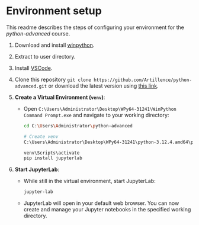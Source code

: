 # Environment setup

This readme describes the steps of configuring your environment for the *python-advanced* course.

1. Download and install [winpython](https://github.com/winpython/winpython/releases/download/8.2.20240618final/Winpython64-3.12.4.1dot.exe).
2. Extract to user directory.
3. Install [VSCode](https://code.visualstudio.com/docs/python/python-tutorial).
4. Clone this repository `git clone https://github.com/Artillence/python-advanced.git` or download the latest version using [this link](https://github.com/Artillence/python-advanced/archive/refs/heads/main.zip).

2. **Create a Virtual Environment (`venv`)**:
    - Open `C:\Users\Administrator\Desktop\WPy64-31241\WinPython Command Prompt.exe` and navigate to your working directory:
      ```sh
      cd C:\Users\Administrator\python-advanced
	  
	  # Create venv
      C:\Users\Administrator\Desktop\WPy64-31241\python-3.12.4.amd64\python.exe -m venv venv
	  
	  venv\Scripts\activate
	  pip install jupyterlab
      ```

5. **Start JupyterLab**:
    - While still in the virtual environment, start JupyterLab:
      ```sh
      jupyter-lab
      ```
    - JupyterLab will open in your default web browser. You can now create and manage your Jupyter notebooks in the specified working directory.
